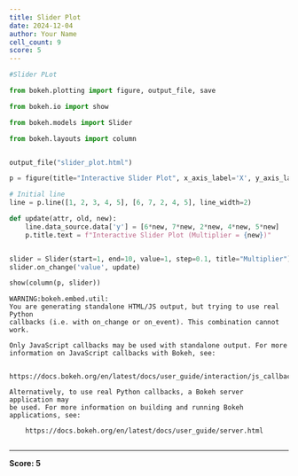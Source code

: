 ```yaml
---
title: Slider Plot
date: 2024-12-04
author: Your Name
cell_count: 9
score: 5
---
```


```python
#Slider PLot

```


```python
from bokeh.plotting import figure, output_file, save

```


```python
from bokeh.io import show

```


```python
from bokeh.models import Slider

```


```python
from bokeh.layouts import column

```


```python

output_file("slider_plot.html")

p = figure(title="Interactive Slider Plot", x_axis_label='X', y_axis_label='Y')

# Initial line
line = p.line([1, 2, 3, 4, 5], [6, 7, 2, 4, 5], line_width=2)


```


```python
def update(attr, old, new):
    line.data_source.data['y'] = [6*new, 7*new, 2*new, 4*new, 5*new]
    p.title.text = f"Interactive Slider Plot (Multiplier = {new})"

```


```python

slider = Slider(start=1, end=10, value=1, step=0.1, title="Multiplier")
slider.on_change('value', update)

show(column(p, slider))
```

    WARNING:bokeh.embed.util:
    You are generating standalone HTML/JS output, but trying to use real Python
    callbacks (i.e. with on_change or on_event). This combination cannot work.
    
    Only JavaScript callbacks may be used with standalone output. For more
    information on JavaScript callbacks with Bokeh, see:
    
        https://docs.bokeh.org/en/latest/docs/user_guide/interaction/js_callbacks.html
    
    Alternatively, to use real Python callbacks, a Bokeh server application may
    be used. For more information on building and running Bokeh applications, see:
    
        https://docs.bokeh.org/en/latest/docs/user_guide/server.html
    



```python

```


---
**Score: 5**
